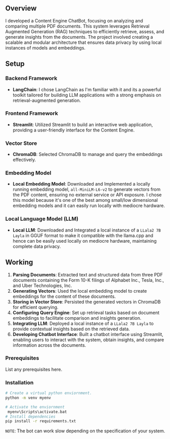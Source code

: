 ## Overview

I developed a Content Engine ChatBot, focusing on analyzing and comparing multiple PDF documents. This system leverages Retrieval Augmented Generation (RAG) techniques to efficiently retrieve, assess, and generate insights from the documents. The project involved creating a scalable and modular architecture that ensures data privacy by using local instances of models and embeddings.

## Setup

### Backend Framework
- **LangChain**: I chose LangChain as I'm familiar with it and its a powerful toolkit tailored for building LLM applications with a strong emphasis on retrieval-augmented generation.

### Frontend Framework
- **Streamlit**: Utilized Streamlit to build an interactive web application, providing a user-friendly interface for the Content Engine.

### Vector Store
- **ChromaDB**: Selected ChromaDB to manage and query the embeddings effectively.

### Embedding Model
- **Local Embedding Model**: Downloaded and Implemented a locally running embedding model, `all-MiniLM-L6-v2` to generate vectors from the PDF content, ensuring no external service or API exposure. I chose this model because it's one of the best among small/low dimensional embedding models and it can easily run locally with mediocre hardware.

### Local Language Model (LLM)
- **Local LLM**: Downloaded and Integrated a local instance of a `LLala2 7B Layla` in GGUF format to make it compatible with the llama.cpp and hence can be easily used locally on mediocre hardware, maintaining complete data privacy. 

## Working

1. **Parsing Documents**: Extracted text and structured data from three PDF documents containing the Form 10-K filings of Alphabet Inc., Tesla, Inc., and Uber Technologies, Inc.
2. **Generating Vectors**: Used the local embedding model to create embeddings for the content of these documents.
3. **Storing in Vector Store**: Persisted the generated vectors in ChromaDB for efficient querying.
4. **Configuring Query Engine**: Set up retrieval tasks based on document embeddings to facilitate comparison and insights generation.
5. **Integrating LLM**: Deployed a local instance of a `LLala2 7B Layla` to provide contextual insights based on the retrieved data.
6. **Developing Chatbot Interface**: Built a chatbot interface using Streamlit, enabling users to interact with the system, obtain insights, and compare information across the documents.

### Prerequisites
List any prerequisites here.

### Installation
```sh
# Create a virtual python enviornment.
python -m venv myenv

# Activate the enviornment
 myenv\Scripts\activate.bat
# Install dependencies
pip install -r requirements.txt
```
`NOTE`: The bot can work slow depending on the specification of your system.
